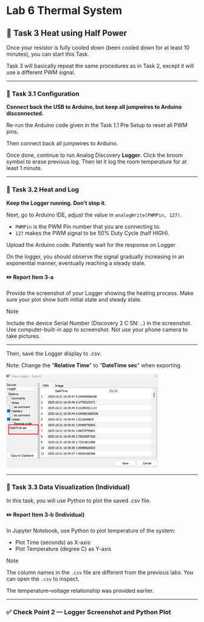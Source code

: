 # Lab 6 Thermal System

## :dart: Task 3 Heat using Half Power

Once your resistor is fully cooled down (been cooled down for at least 10 minutes), you can start this Task.

Task 3 will basically repeat the same procedures as in Task 2, except it will use a different PWM signal.

---
### 📌 Task 3.1 Configuration

**Connect back the USB to Arduino, but keep all jumpwires to Arduino disconnected.**

Re-run the Arduino code given in the Task 1.1 Pre Setup to reset all PWM pins.

Then connect back all jumpwires to Arduino.

Once done, continue to run Analog Discovery **Logger**. Click the broom symbol  to erase previous log. Then let it log the room temperature for at least 1 minute.

----
### 📌 Task 3.2 Heat and Log

**Keep the Logger running. Don’t stop it.**

Next, go to Arduino IDE, adjust the value in ```analogWrite(PWMPin, 127)```. 
* ```PWMPin``` is the PWM Pin number that you are connecting to. 
* ```127``` makes the PWM signal to be 50% Duty Cycle (half HIGH).

Upload the Arduino code. Patiently wait for the response on Logger.

On the logger, you should observe the signal gradually increasing in an exponential manner, eventually reaching a steady state.

#### :pencil2:  Report Item 3-a

Provide the screenshot of your Logger showing the heating process. Make sure your plot show both initial state and steady state.

> [!NOTE]
> Include the device Serial Number (Discovery 2 C SN: ..) in the screenshot.
> Use computer-built-in app to screenshot. Not use your phone camera to take pictures.

-------
Then, save the Logger display to .csv. 

Note: Change the "**Relative Time**" to "**DateTime sec**" when exporting.

<img src="Pic/DateTime.png" width="400"> 

---
### 📌 Task 3.3 Data Visualization (Individual)

In this task, you will use Python to plot the saved .csv file.

#### :pencil2:  Report Item 3-b (Individual)

In Jupyter Notebook, use Python to plot temperature of the system:
* Plot Time (seconds) as X-axis
* Plot Temperature (degree C) as Y-axis


> [!NOTE]
> The column names in the `.csv` file are different from the previous labs. You can open the `.csv` to inspect.
>
> The temperature–voltage relationship was provided earlier.



---
### ✅ Check Point 2 — Logger Screenshot and Python Plot


